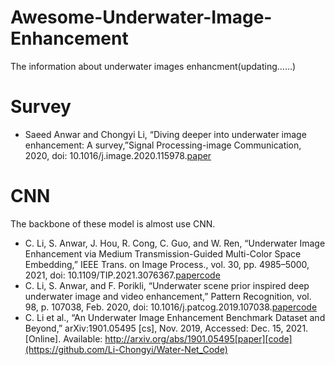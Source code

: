 # Awesome-Underwater-Image-Enhancement
The information about underwater images enhancment(updating……)

# Survey
* Saeed Anwar and Chongyi Li, “Diving deeper into underwater image enhancement: A survey,”Signal Processing-image Communication, 2020, doi: 10.1016/j.image.2020.115978.[paper](https://www.sciencedirect.com/science/article/abs/pii/S0923596520301478)

# CNN
The backbone of these model is almost use CNN.
* C. Li, S. Anwar, J. Hou, R. Cong, C. Guo, and W. Ren, “Underwater Image Enhancement via Medium Transmission-Guided Multi-Color Space Embedding,” IEEE Trans. on Image Process., vol. 30, pp. 4985–5000, 2021, doi: 10.1109/TIP.2021.3076367.[paper](https://ieeexplore.ieee.org/document/9426457/)[code](https://github.com/Li-Chongyi/Ucolor)
* C. Li, S. Anwar, and F. Porikli, “Underwater scene prior inspired deep underwater image and video enhancement,” Pattern Recognition, vol. 98, p. 107038, Feb. 2020, doi: 10.1016/j.patcog.2019.107038.[paper](https://linkinghub.elsevier.com/retrieve/pii/S0031320319303401)[code](https://github.com/saeed-anwar/UWCNN)
* C. Li et al., “An Underwater Image Enhancement Benchmark Dataset and Beyond,” arXiv:1901.05495 [cs], Nov. 2019, Accessed: Dec. 15, 2021. [Online]. Available: http://arxiv.org/abs/1901.05495[paper][code](https://github.com/Li-Chongyi/Water-Net_Code)
